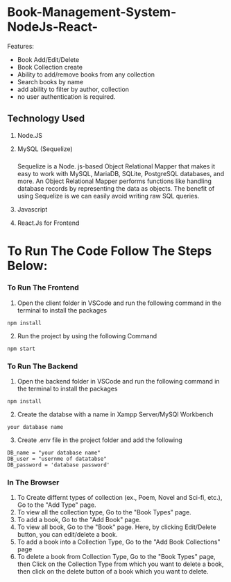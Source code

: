 # Book-Management-System-NodeJs-React-

Features:
- Book Add/Edit/Delete 
- Book Collection create
- Ability to add/remove books from any collection
- Search books by name
- add ability to filter by author, collection
- no user authentication is required.

## Technology Used
1. Node.JS
2. MySQL (Sequelize)

    ##### 
    Sequelize is a Node. js-based Object Relational Mapper  that makes it easy to work with MySQL, MariaDB, SQLite, PostgreSQL databases, and more. An Object Relational Mapper performs functions like handling database records by representing the data as objects. The benefit of using Sequelize is we can easily avoid writing raw SQL queries.


3. Javascript
4. React.Js for Frontend
   
# To Run The Code Follow The Steps Below: 

### To Run The Frontend
1.  Open the client folder in VSCode and run the following command in the terminal to install the packages
```
npm install
```
2. Run the project by using the following Command
```
npm start
```

### To Run The Backend
1.  Open the backend folder in VSCode and run the following command in the terminal to install the packages
```
npm install
```
2. Create the databse with a name in Xampp Server/MySQl Workbench
```
your database name
```

3. Create .env file in the project folder and add the following
```
DB_name = "your database name"
DB_user = "usernme of datatabse"
DB_password = 'database password'

```
### In The Browser
1.  To Create differnt types of collection (ex., Poem, Novel and Sci-fi, etc.), Go to the "Add Type" page.
2.  To view all the collection type, Go to the "Book Types" page.
3.  To add a book, Go to the "Add Book" page.
4.  To view all book, Go to the "Book" page. Here, by clicking Edit/Delete button, you can edit/delete a book.
5.  To add a book into a Collection Type, Go to the "Add Book Collections" page
6. To delete a book from Collection Type, Go to the "Book Types" page, then Click on the Collection Type from which you want to delete a book, then click on the delete button of a book which you want to delete.
